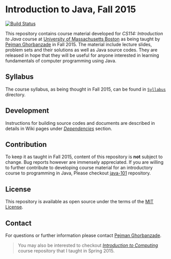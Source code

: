 # Introduction to Java, Fall 2015
[![Build Status](https://secure.travis-ci.org/ghorbanzade/UMB-CS114-2015F.svg?branch=master)](http://travis-ci.org/ghorbanzade/UMB-CS114-2015F)

This repository contains course material developed for *CS114: Introduction to Java* course at [University of Massachusetts Boston] as being taught by [Pejman Ghorbanzade] in Fall 2015. The material include lecture slides, problem sets and their solutions as well as Java source codes. They are released in hope that they will be useful for anyone interested in learning fundamentals of computer programming using Java.

## Syllabus
The course syllabus, as being thought in Fall 2015, can be found in [`Syllabus`] directory.

## Development
Instructions for building source codes and documents are described in details in Wiki pages under _[Dependencies]_ section.

## Contribution
To keep it as taught in Fall 2015, content of this repository is **not** subject to change. Bug reports however are immensely appreciated. If you are willing to further contribute to developing course material for an introductory course to programming in Java, Please checkout [java-101] repository.

## License
This repository is available as open source under the terms of the [MIT License].

## Contact
For questions or further information please contact [Pejman Ghorbanzade].

> You may also be interested to checkout _[Introduction to Computing]_ course repository that I taught in Spring 2015.

[University of Massachusetts Boston]: www.umb.edu
[Pejman Ghorbanzade]: http://www.ghorbanzade.com
[Dependencies]: https://github.com/ghorbanzade/UMB-CS114-2015F/wiki/Dependencies
[MIT License]: https://github.com/ghorbanzade/UMB-CS114-2015F/blob/master/LICENSE
[`Syllabus`]: https://github.com/ghorbanzade/UMB-CS114-2015F/blob/master/syllabus
[java-101]: https://github.com/ghorbanzade/java-101/
[Introduction to Computing]: https://github.com/ghorbanzade/UMB-CS110-2015S/
